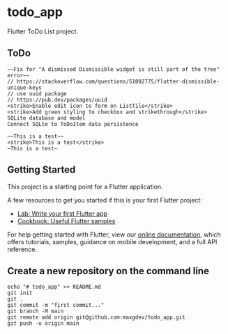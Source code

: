 # todo_app

Flutter ToDo List project.

## ToDo
    ~~Fix for "A dismissed Dismissible widget is still part of the tree" error~~
    // https://stackoverflow.com/questions/51002775/flutter-dismissible-unique-keys
    // use uuid package
    // https://pub.dev/packages/uuid
    <strike>Enable edit icon to form on ListTile</strike>
    <strike>Add green styling to checkbox and strikethrough</strike>
    SQLite database and model
    Connect SQLte to ToDoItem data persistence

    ~~This is a test~~
    <strike>This is a test</strike>
    ~This is a test~

## Getting Started

This project is a starting point for a Flutter application.

A few resources to get you started if this is your first Flutter project:

- [Lab: Write your first Flutter app](https://flutter.dev/docs/get-started/codelab)
- [Cookbook: Useful Flutter samples](https://flutter.dev/docs/cookbook)

For help getting started with Flutter, view our
[online documentation](https://flutter.dev/docs), which offers tutorials,
samples, guidance on mobile development, and a full API reference.

## Create a new repository on the command line
    echo "# todo_app" >> README.md
    git init
    git .
    git commit -m "first commit..."
    git branch -M main
    git remote add origin git@github.com:maxgdev/todo_app.git
    git push -u origin main